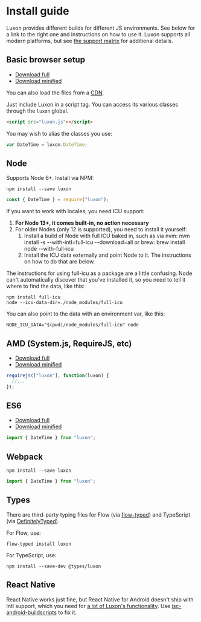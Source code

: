 # Install guide

Luxon provides different builds for different JS environments. See below for a link to the right one and instructions on how to use it. Luxon supports all modern platforms, but see [the support matrix](matrix.md) for additional details.

## Basic browser setup

- [Download full](https://moment.github.io/luxon/global/luxon.js)
- [Download minified](https://moment.github.io/luxon/global/luxon.min.js)

You can also load the files from a [CDN](https://www.jsdelivr.com/package/npm/luxon).

Just include Luxon in a script tag. You can access its various classes through the `luxon` global.

```html
<script src="luxon.js"></script>
```

You may wish to alias the classes you use:

```js
var DateTime = luxon.DateTime;
```

## Node

Supports Node 6+. Install via NPM:

```
npm install --save luxon
```

```js
const { DateTime } = require("luxon");
```

If you want to work with locales, you need ICU support:

 1. **For Node 13+, it comes built-in, no action necessary**
 2. For older Nodes (only 12 is supported), you need to install it yourself:
    1. Install a build of Node with full ICU baked in, such as via nvm: nvm install <version> -s --with-intl=full-icu --download=all or brew: brew install node --with-full-icu
    2. Install the ICU data externally and point Node to it. The instructions on how to do that are below.

The instructions for using full-icu as a package are a little confusing. Node can't automatically discover that you've installed it, so you need to tell it where to find the data, like this:

```
npm install full-icu
node --icu-data-dir=./node_modules/full-icu
```

You can also point to the data with an environment var, like this:

```
NODE_ICU_DATA="$(pwd)/node_modules/full-icu" node
```

## AMD (System.js, RequireJS, etc)

- [Download full](https://moment.github.io/luxon/amd/luxon.js)
- [Download minified](https://moment.github.io/luxon/amd/luxon.min.js)

```js
requirejs(["luxon"], function(luxon) {
  //...
});
```

## ES6

- [Download full](https://moment.github.io/luxon/es6/luxon.js)
- [Download minified](https://moment.github.io/luxon/es6/luxon.min.js)

```js
import { DateTime } from "luxon";
```

## Webpack

```
npm install --save luxon
```

```js
import { DateTime } from "luxon";
```

## Types

There are third-party typing files for Flow (via [flow-typed](https://github.com/flowtype/flow-typed)) and TypeScript (via [DefinitelyTyped](https://github.com/DefinitelyTyped/DefinitelyTyped)).

For Flow, use:

```
flow-typed install luxon
```

For TypeScript, use:

```
npm install --save-dev @types/luxon
```

## React Native

React Native works just fine, but React Native for Android doesn't ship with Intl support, which you need for [a lot of Luxon's functionality](matrix.md). Use [jsc-android-buildscripts](https://github.com/SoftwareMansion/jsc-android-buildscripts) to fix it.
